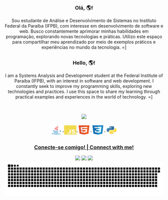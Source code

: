 <div align="center">
       <h3>Olá, 🌎!</h3>
       <p>Sou estudante de Análise e Desenvolvimento de Sistemas no Instituto Federal da Paraíba (IFPB), com interesse em desenvolvimento de software e web. Busco constantemente aprimorar minhas habilidades em programação, explorando novas tecnologias e práticas. Utilizo este espaço para compartilhar meu aprendizado por meio de exemplos práticos e experiências no mundo da tecnologia. =]</p>
</div>

## 

<div align="center">
       <h3>Hello, 🌎!</h3>
       <p>I am a Systems Analysis and Development student at the Federal Institute of Paraíba (IFPB), with an interest in software and web development. I constantly seek to improve my programming skills, exploring new technologies and practices. I use this space to share my learning through practical examples and experiences in the world of technology. =]</p>
</div>

## 
       
<div align="center"><br>
       <a href="https://github.com/JhenniferK">
       <img height="200em" src="https://github-readme-stats.vercel.app/api/top-langs/?username=JhenniferK&layout=compact&langs_count=16&theme=dracula"/>
</div>
<div align="center" style="display: inline_block"><br>
       <img align="center" alt="Jhenni-JAVA" height="30" width="40" src="https://github.com/devicons/devicon/blob/master/icons/java/java-original.svg">
       <img align="center" alt="Jhenni-Js" height="30" width="40" src="https://raw.githubusercontent.com/devicons/devicon/master/icons/javascript/javascript-plain.svg">
       <img align="center" alt="Jhenni-HTML" height="30" width="40" src="https://raw.githubusercontent.com/devicons/devicon/master/icons/html5/html5-original.svg">
       <img align="center" alt="Jhenni-CSS" height="30" width="40" src="https://raw.githubusercontent.com/devicons/devicon/master/icons/css3/css3-original.svg">
       <img align="center" alt="Jhenni-Python" height="30" width="40" src="https://raw.githubusercontent.com/devicons/devicon/master/icons/python/python-original.svg">
</div>
  
  ##
  
<div align="center"> 
       <h3>Conecte-se comigo! | Connect with me!</h3>
       <a href="https://instagram.com/jhenniferknc" target="_blank"><img src="https://img.shields.io/badge/-Instagram-%23E4405F?style=for-the-badge&logo=instagram&logoColor=white" target="_blank"></a>
       <a href="https://www.linkedin.com/in/jhennifer-kelly-870269258/" target="_blank"><img src="https://img.shields.io/badge/-LinkedIn-%230077B5?style=for-the-badge&logo=linkedin&logoColor=white" target="_blank"></a> 
       <a href = "mailto:jhenniferkelly4@gmail.com"><img src="https://img.shields.io/badge/-Gmail-%23333?style=for-the-badge&logo=gmail&logoColor=white" target="_blank"></a>
</div>

<picture align="center">
  <source media="(prefers-color-scheme: dark)" srcset="https://raw.githubusercontent.com/JhenniferK/JhenniferK/output/github-contribution-grid-snake-dark.svg">
  <source media="(prefers-color-scheme: light)" srcset="https://raw.githubusercontent.com/JhenniferK/JhenniferK/output/github-contribution-grid-snake-dark.svg">
  <img align="center" alt="github contribution grid snake animation" src="https://raw.githubusercontent.com/JhenniferK/JhenniferK/output/github-contribution-grid-snake.svg">
</picture>
<!--
**JhenniferK/JhenniferK** is a ✨ _special_ ✨ repository because its `README.md` (this file) appears on your GitHub profile.
